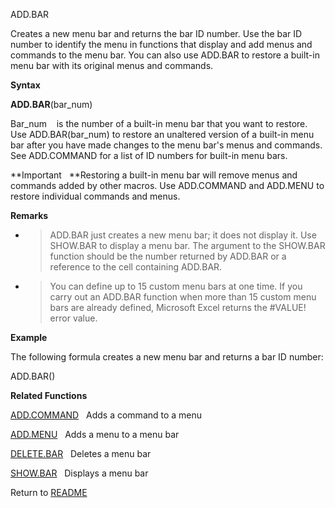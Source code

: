 ADD.BAR

Creates a new menu bar and returns the bar ID number. Use the bar ID
number to identify the menu in functions that display and add menus and
commands to the menu bar. You can also use ADD.BAR to restore a built-in
menu bar with its original menus and commands.

**Syntax**

**ADD.BAR**(bar\_num)

Bar\_num&nbsp;&nbsp;&nbsp;&nbsp;is the number of a built-in menu bar
that you want to restore. Use ADD.BAR(bar\_num) to restore an unaltered
version of a built-in menu bar after you have made changes to the menu
bar's menus and commands. See ADD.COMMAND for a list of ID numbers for
built-in menu bars.

**Important&nbsp;&nbsp;&nbsp;**Restoring a built-in menu bar will remove
menus and commands added by other macros. Use ADD.COMMAND and ADD.MENU
to restore individual commands and menus.

**Remarks**

  - > ADD.BAR just creates a new menu bar; it does not display it. Use
    > SHOW.BAR to display a menu bar. The argument to the SHOW.BAR
    > function should be the number returned by ADD.BAR or a reference
    > to the cell containing ADD.BAR.

  - > You can define up to 15 custom menu bars at one time. If you carry
    > out an ADD.BAR function when more than 15 custom menu bars are
    > already defined, Microsoft Excel returns the \#VALUE\! error
    > value.

**Example**

The following formula creates a new menu bar and returns a bar ID
number:

ADD.BAR()

**Related Functions**

[ADD.COMMAND](ADD.COMMAND.md)&nbsp;&nbsp;&nbsp;Adds a command to a menu

[ADD.MENU](ADD.MENU.md)&nbsp;&nbsp;&nbsp;Adds a menu to a menu bar

[DELETE.BAR](DELETE.BAR.md)&nbsp;&nbsp;&nbsp;Deletes a menu bar

[SHOW.BAR](SHOW.BAR.md)&nbsp;&nbsp;&nbsp;Displays a menu bar



Return to [README](README.md)

